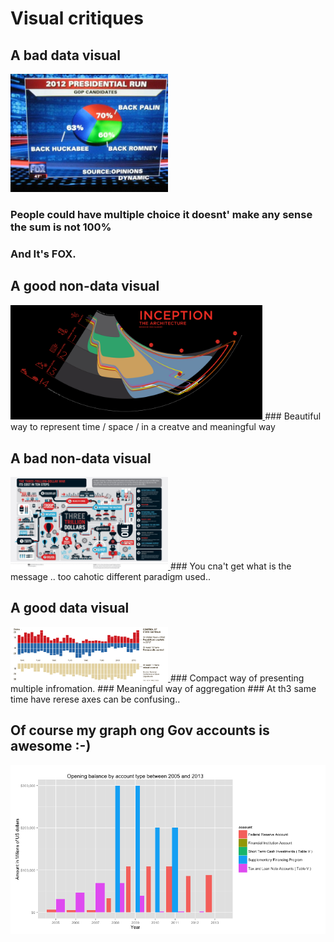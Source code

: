Visual critiques
================

## A bad data visual
<img src="./bad_data_graph_fox.png" alt="img text" height=50%; width=50%;>

### People could have multiple choice it doesnt' make any sense the sum is not 100%
### And It's FOX.

## A good non-data visual

<a href="http://www.archimag.org/wp-content/uploads/2010/12/InceptionArch_Slusher.jpg">
<img src="./InceptionArch_Slusher_inception.jpg" alt="img text" height=50%; width=80%;>
</a>
### Beautiful way to represent time / space / in a creatve and meaningful way

## A bad non-data visual

<a href="http://danizablu.files.wordpress.com/2011/02/bad-info.jpg">
<img src="./bad-infograph.jpg" alt="img text" height=50%; width=50%;>
</a>
### You cna't get what is the message .. too cahotic different paradigm used..

## A good data visual
<a href="http://chartsnthings.tumblr.com/post/36904562002/choosing-the-best-form">
<img src="./data_good_bad.png" alt="img text" height=50%; width=50%;>
</a>
### Compact way of presenting multiple infromation. 
### Meaningful way of aggregation
### At th3 same time have rerese axes can be confusing..

## Of course my graph ong Gov accounts is awesome :-)
![My graph](./accounts_gov.png)
